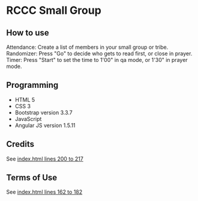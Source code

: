 ﻿RCCC Small Group
================
How to use
----------
Attendance: Create a list of members in your small group or tribe.<br>
Randomizer: Press "Go" to decide who gets to read first, or close in prayer.<br>
Timer: Press "Start" to set the time to 1'00" in qa mode, or 1'30" in prayer mode.

Programming
-----------
* HTML 5
* CSS 3
* Bootstrap version 3.3.7
* JavaScript
* Angular JS version 1.5.11

Credits
-------
See [index.html lines 200 to 217](https://github.com/maxkung101/spin_the_bottle/blob/master/www/index.html#L200)

Terms of Use
------------
See [index.html lines 162 to 182](https://github.com/maxkung101/spin_the_bottle/blob/master/www/index.html#L162)
